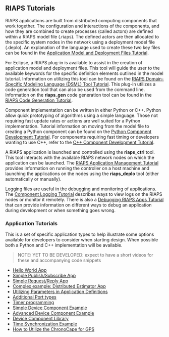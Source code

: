 ## RIAPS Tutorials

RIAPS applications are built from distributed computing components that work together.  The configuration and interactions of the components, and how they are combined to create processes (called actors) are defined within a RIAPS model file (.riaps).  The defined actors are then allocated to the specific system nodes in the network using a deployment model file (.deplo).  An explanation of the language used to create these two key files can be found in the [Application Model and Deployment Files Tutorial](tutorials/models.md).

For Eclipse, a RIAPS plug-in is available to assist in the creation of application model and deployment files.  This tool will guide the user to the available keywords for the specific definition elements outlined in the model tutorial.  Information on utilizing this tool can be found on the [RIAPS Domain-Specific Modeling Language (DSML) Tool Tutorial](tutorials/dsml.md).  This plug-in utilizes a code generation tool that can also be used from the command line.  Information on the **riaps_gen** code generation tool can be found in the [RIAPS Code Generation Tutorial](https://github.com/RIAPS/riaps-pycom/tree/master/src/riaps/gen/README.md).

Component implementation can be written in either Python or C++.  Python allow quick prototyping of algorithms using a simple language.  Those not requiring fast update rates or actions are well suited for a Python implementation.  Tutorial information on moving from the model file to creating a Python component can be found on the [Python Component Development Tutorial](tutorials/pyapps.md).  For components requiring fast timing or developers wanting to use C++, refer to the [C++ Component Development Tutorial](https://github.com/RIAPS/riaps-core/wiki).

A RIAPS application is launched and controlled using the **riaps_ctrl** tool.  This tool interacts with the available RIAPS network nodes on which the application can be launched.  The [RIAPS Application Management Tutorial](tutorials/launch.md) provides information on running the controller on a host machine and launching the applications on the nodes using the **riaps_deplo** tool (either automatically or manually).  

Logging files are useful in the debugging and monitoring of applications.  The [Component Logging Tutorial](tutorials/logging.md) describes ways to view logs on the RIAPS nodes or monitor it remotely. There is also a [Debugging RIAPS Apps Tutorial](tutorials/debug.md) that can provide information on different ways to debug an application during development or when something goes wrong.

### Application Tutorials

This is a set of specific application types to help illustrate some options available for developers to consider when starting design.  When possible both a Python and C++ implementation will be available.  

>NOTE:  YET TO BE DEVELOPED:  expect to have a short videos for these and accompanying code snippets

* [Hello World App](app_examples/hello_world.md)
* [Simple Publish/Subscribe App](app_examples/pub-sub.md)
* [Simple Request/Reply App](app_examples/req-rep.md)
* [Complex example: Distributed Estimator App](app_examples/complex-app.md)
* [Utilizing Parameters in Application Definitions](app_examples/parameters-app.md)
* [Additional Port types](app_examples/other-ports.md)
* [Timer programming](app_examples/timer-app.md)
* [Simple Device Component Example](app_examples/simple-device.md)
* [Advanced Device Component Example](app_examples/multithread-device.md)
* [Device Component Library](app_examples/device-library.md)
* [Time Synchronization Example](app_examples/time-sync.md)
* [How to Utilize the ChronoCape for GPS](app_examples/chronocape.md)
